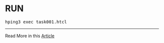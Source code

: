 <h1>RUN</h1>
<pre>
hping3 exec task001.htcl
</pre>
<hr>
Read More in this <a href="https://www.linkedin.com/pulse/hping3-write-networking-security-related-kaveh-eyni/">Article</a>
